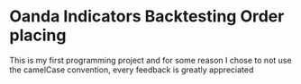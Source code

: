 # Oanda Indicators Backtesting Order placing
This is my first programming project and for some reason I chose to not use the camelCase convention, every feedback is greatly appreciated
